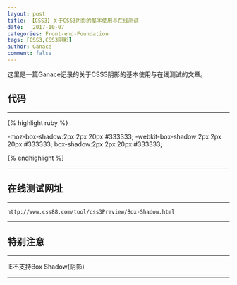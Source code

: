 ```yaml
---
layout: post
title: 【CSS3】关于CSS3阴影的基本使用与在线测试
date:   2017-10-07
categories: Front-end-Foundation
tags: [CSS3,CSS3阴影]
author: Ganace
comment: false
---
```


这里是一篇Ganace记录的关于CSS3阴影的基本使用与在线测试的文章。


## 代码

---

{% highlight ruby %}

-moz-box-shadow:2px 2px 20px #333333; <!-- Firefox -->
-webkit-box-shadow:2px 2px 20px #333333; <!-- webkit内核的Safari和Chrome -->
box-shadow:2px 2px 20px #333333; <!-- Opera -->
<!-- box-shadow:阴影水平偏移值(可取正负值);阴影垂直偏移值(可取正负值);阴影模糊值;阴影颜色; -->
{% endhighlight %}

---

## 在线测试网址

---

`http://www.css88.com/tool/css3Preview/Box-Shadow.html`

---

## 特别注意

---

IE不支持Box Shadow(阴影)

---
